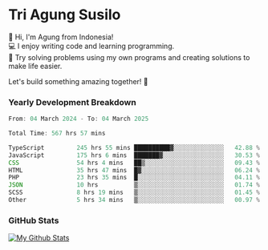 # Tri Agung Susilo

👋 Hi, I'm Agung from Indonesia!<br>
💻 I enjoy writing code and learning programming.<br>
🧠 Try solving problems using my own programs and creating solutions to make life easier.

Let's build something amazing together! 🚀

### Yearly Development Breakdown

<!--START_SECTION:waka-->

```TypeScript JavaScript PHP
From: 04 March 2024 - To: 04 March 2025

Total Time: 567 hrs 57 mins

TypeScript         245 hrs 55 mins ██████████▓░░░░░░░░░░░░░░   42.88 %
JavaScript         175 hrs 6 mins  ███████▓░░░░░░░░░░░░░░░░░   30.53 %
CSS                54 hrs 4 mins   ██▒░░░░░░░░░░░░░░░░░░░░░░   09.43 %
HTML               35 hrs 47 mins  █▓░░░░░░░░░░░░░░░░░░░░░░░   06.24 %
PHP                23 hrs 35 mins  █░░░░░░░░░░░░░░░░░░░░░░░░   04.11 %
JSON               10 hrs          ▒░░░░░░░░░░░░░░░░░░░░░░░░   01.74 %
SCSS               8 hrs 19 mins   ▒░░░░░░░░░░░░░░░░░░░░░░░░   01.45 %
Other              5 hrs 34 mins   ▒░░░░░░░░░░░░░░░░░░░░░░░░   00.97 %
```

<!--END_SECTION:waka-->

### GitHub Stats

[![My Github Stats](https://github-readme-stats.vercel.app/api?username=triagung128&show_icons=true&hide=contribs,issues&count_private=true&theme=tokyonight)](https://github.com/triagung128)

<!-- [![Top Langs](https://github-readme-stats.vercel.app/api/top-langs/?username=triagung128&layout=compact)](https://github.com/triagung128) -->
